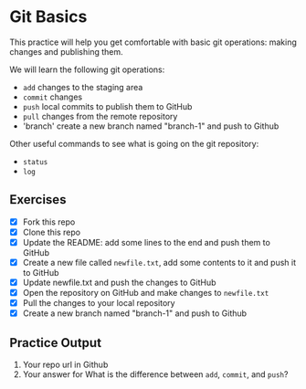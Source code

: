 # Git Basics

This practice will help you get comfortable with basic git operations: making changes and publishing them.

We will learn the following git operations:

- `add` changes to the staging area
- `commit` changes
- `push` local commits to publish them to GitHub
- `pull` changes from the remote repository
- 'branch' create a new branch named "branch-1" and push to Github

Other useful commands to see what is going on the git repository:

- `status`
- `log`

## Exercises

- [X] Fork this repo
- [X] Clone this repo
- [X] Update the README: add some lines to the end and push them to GitHub
- [X] Create a new file called `newfile.txt`, add some contents to it and push it to GitHub
- [X] Update newfile.txt and push the changes to GitHub
- [X] Open the repository on GitHub and make changes to `newfile.txt`
- [X] Pull the changes to your local repository
- [X] Create a new branch named "branch-1" and push to Github

## Practice Output 
1. Your repo url in Github
2. Your answer for What is the difference between `add`, `commit`, and `push`?
